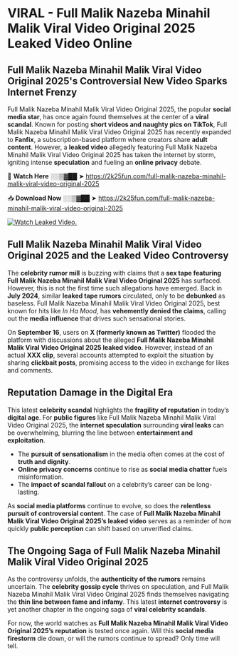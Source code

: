 # VIRAL - Full Malik Nazeba Minahil Malik Viral Video Original 2025 Leaked Video Online

## **Full Malik Nazeba Minahil Malik Viral Video Original 2025's Controversial New Video Sparks Internet Frenzy**  

Full Malik Nazeba Minahil Malik Viral Video Original 2025, the popular **social media star**, has once again found themselves at the center of a **viral scandal**. Known for posting **short videos and naughty pics on TikTok**, Full Malik Nazeba Minahil Malik Viral Video Original 2025 has recently expanded to **Fanfix**, a subscription-based platform where creators share **adult content**. However, a **leaked video** allegedly featuring Full Malik Nazeba Minahil Malik Viral Video Original 2025 has taken the internet by storm, igniting intense **speculation** and fueling an **online privacy** debate.  

🔴 **Watch Here** ░░▒▓██ ➤ https://2k25fun.com/full-malik-nazeba-minahil-malik-viral-video-original-2025  

📥 **Download Now** ░░▒▓██ ➤ https://2k25fun.com/full-malik-nazeba-minahil-malik-viral-video-original-2025  

[![Watch Leaked Video.](https://miro.medium.com/v2/resize:fit:828/format:webp/1*cilzJN44JGOrTw9NJCrNHA.gif "Watch Leaked Video")](https://2k25fun.com/full-malik-nazeba-minahil-malik-viral-video-original-2025)

## **Full Malik Nazeba Minahil Malik Viral Video Original 2025 and the Leaked Video Controversy**  

The **celebrity rumor mill** is buzzing with claims that a **sex tape featuring Full Malik Nazeba Minahil Malik Viral Video Original 2025** has surfaced. However, this is not the first time such allegations have emerged. Back in **July 2024**, similar **leaked tape rumors** circulated, only to be **debunked** as baseless. Full Malik Nazeba Minahil Malik Viral Video Original 2025, best known for hits like *In Ha Mood*, has **vehemently denied the claims**, calling out the **media influence** that drives such sensational stories.  

On **September 16**, users on **X (formerly known as Twitter)** flooded the platform with discussions about the alleged **Full Malik Nazeba Minahil Malik Viral Video Original 2025 leaked video**. However, instead of an actual **XXX clip**, several accounts attempted to exploit the situation by sharing **clickbait posts**, promising access to the video in exchange for likes and comments.  

## **Reputation Damage in the Digital Era**  

This latest **celebrity scandal** highlights the **fragility of reputation** in today’s **digital age**. For **public figures** like Full Malik Nazeba Minahil Malik Viral Video Original 2025, the **internet speculation** surrounding **viral leaks** can be overwhelming, blurring the line between **entertainment and exploitation**.  

- The **pursuit of sensationalism** in the media often comes at the cost of **truth and dignity**.  
- **Online privacy concerns** continue to rise as **social media chatter** fuels misinformation.  
- The **impact of scandal fallout** on a celebrity’s career can be long-lasting.  

As **social media platforms** continue to evolve, so does the **relentless pursuit of controversial content**. The case of **Full Malik Nazeba Minahil Malik Viral Video Original 2025’s leaked video** serves as a reminder of how quickly **public perception** can shift based on unverified claims.  

## **The Ongoing Saga of Full Malik Nazeba Minahil Malik Viral Video Original 2025**  

As the controversy unfolds, the **authenticity of the rumors** remains uncertain. The **celebrity gossip cycle** thrives on speculation, and Full Malik Nazeba Minahil Malik Viral Video Original 2025 finds themselves navigating the **thin line between fame and infamy**. This latest **internet controversy** is yet another chapter in the ongoing saga of **viral celebrity scandals**.  

For now, the world watches as **Full Malik Nazeba Minahil Malik Viral Video Original 2025’s reputation** is tested once again. Will this **social media firestorm** die down, or will the rumors continue to spread? Only time will tell.